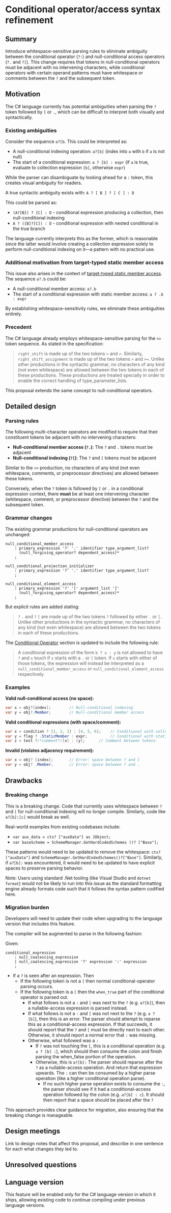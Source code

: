 # Conditional operator/access syntax refinement

## Summary

Introduce whitespace-sensitive parsing rules to eliminate ambiguity between the conditional operator (`?:`)
and null-conditional access operators (`?.` and `?[`). This change requires that tokens in null-conditional 
operators must be adjacent with no intervening characters, while conditional operators with certain operand
patterns must have whitespace or comments between the `?` and the subsequent token.

## Motivation

The C# language currently has potential ambiguities when parsing the `?` token followed by `[` or `.`, which
can be difficult to interpret both visually and syntactically.

### Existing ambiguities

Consider the sequence `a?[b`. This could be interpreted as:
- A null-conditional indexing operation: `a?[b]` (index into `a` with `b` if `a` is not null)
- The start of a conditional expression: `a ? [b] : expr` (if `a` is true, evaluate to collection expression
  `[b]`, otherwise `expr`)

While the parser can disambiguate by looking ahead for a `:` token, this creates visual ambiguity for readers.

A true syntactic ambiguity exists with: `A ? [ B ] ? [ C ] : D`

This could be parsed as:
- `(A?[B]) ? [C] : D` - conditional expression producing a collection, then null-conditional indexing
- `A ? ([B]?[C]) : D` - conditional expression with nested conditional in the true branch

The language currently interprets this as the former, which is reasonable since the latter would involve
creating a collection expression solely to perform null-conditional indexing on it—a pattern with no practical use.

### Additional motivation from target-typed static member access

This issue also arises in the context of [target-typed static member access](https://github.com/dotnet/csharplang/blob/main/proposals/target-typed-static-member-access.md). The sequence `a?.b` could be:
- A null-conditional member access: `a?.b`
- The start of a conditional expression with static member access: `a ? .b : expr`

By establishing whitespace-sensitivity rules, we eliminate these ambiguities entirely.

### Precedent

The C# language already employs whitespace-sensitive parsing for the `>>` token sequence.
As stated in the specification:

> `right_shift` is made up of the two tokens `>` and `>`. Similarly, `right_shift_assignment` is
  made up of the two tokens `>` and `>=`. Unlike other productions in the syntactic grammar, no
  characters of any kind (not even whitespace) are allowed between the two tokens in each of these
  productions. These productions are treated specially in order to enable the correct handling of
  type_parameter_lists.

This proposal extends the same concept to null-conditional operators.

## Detailed design

### Parsing rules

The following multi-character operators are modified to require that their constituent tokens be adjacent with no intervening characters:

- **Null-conditional member access (`?.`)**: The `?` and `.` tokens must be adjacent
- **Null-conditional indexing (`?[`)**: The `?` and `[` tokens must be adjacent

Similar to the `>>` production, no characters of any kind (not even whitespace, comments, or preprocessor directives) are allowed between these tokens.

Conversely, when the `?` token is followed by `[` or `.` in a conditional expression context, there **must** be at
least one intervening character (whitespace, comment, or preprocessor directive) between the `?` and the subsequent
token.

### Grammar changes

The existing grammar productions for null-conditional operators are unchanged:

```g4
null_conditional_member_access
    : primary_expression '?' '.' identifier type_argument_list?
      (null_forgiving_operator? dependent_access)*
    ;

null_conditional_projection_initializer
    : primary_expression '?' '.' identifier type_argument_list?
    ;
    
null_conditional_element_access
    : primary_expression '?' '[' argument_list ']'
      (null_forgiving_operator? dependent_access)*
    ;
```

But explicit rules are added stating:

> `?` `.` and `?` `[` are made up of the two tokens `?` followed by either `.` or `[`. Unlike other productions in the syntactic grammar, no characters of any kind (not even whitespace) are allowed between the two tokens in each of these productions.

The [Conditional Operator](https://github.com/dotnet/csharpstandard/blob/standard-v6/standard/expressions.md#1115-conditional-operator) section is updated to include the following rule:

> A conditional expression of the form `b ? x : y` is not allowed to have `?` and `x` touch if `x` starts with a `.` or `[` token.  If `x` starts with either of those tokens, the expression will instead be interpreted as a  `null_conditional_member_access` or `null_conditional_element_access` respectively.


### Examples

**Valid null-conditional access (no space):**
```csharp
var x = obj?[index];        // Null-conditional indexing
var y = obj?.Member;        // Null-conditional member access
```

**Valid conditional expressions (with space/comment):**
```csharp
var x = condition ? [1, 2, 3] : [4, 5, 6];    // Conditional with collection expressions
var y = flag ? .StaticMember : expr;          // Conditional with static member access (possible future feature)
var z = test ?/*comment*/[x] : [y];      // Comment between tokens
```

**Invalid (violates adjacency requirement):**
```csharp
var x = obj? [index];       // Error: space between ? and [
var y = obj? .Member;       // Error: space between ? and .
```

## Drawbacks

### Breaking change

This is a breaking change. Code that currently uses whitespace between `?` and `[` for null-conditional indexing will no longer compile.  Similarly, code like `a?[b]:[c]` would break as well.  

Real-world examples from existing codebases include:
- `var aux_data = ctx? ["auxData"] as JObject;`
- `var baseScheme = SchemeManager.GetHardCodedSchemes ()? ["Base"];`

These patterns would need to be updated to remove the whitespace: `ctx?["auxData"]` and `SchemeManager.GetHardCodedSchemes()?["Base"]`.
Similarly,  if `a?[b]:` was encountered, it would need to be updated to have explicit spaces to
preserve parsing behavior.

Note: Users using standard .Net tooling (like Visual Studio and `dotnet format`) would not be likely to run into this issue as the standard formatting engine already formats code such that it follows the syntax pattern codified here.  

### Migration burden

Developers will need to update their code when upgrading to the language version that includes this feature.

The compiler will be augmented to parse in the following fashion:

Given:

```
conditional_expression
    : null_coalescing_expression
    | null_coalescing_expression '?' expression ':' expression
    ;
```


- If a `?` is seen after an expression.  Then
    - If the following token is not a `[` then normal conditional-operator parsing occurs.
    - If the following token is a `[` then the `when_true` part of the conditional operator is parsed out.
        - If what follows is not a `:` and `[` was next to the `?` (e.g. `a?[b]`), then a nullable-access expression is parsed instead.
        - If what follows is not a `:` and `[` was not next to the `?` (e.g. `a ? [b]`), then this is an error.  The parser should attempt to reparse this as a conditional-access expression.  If that succeeds, it should report that the `?` and `[` must be directly next to each other.  Otherwise, it should report a normal error that `:` was missing.
        - Otherwise, what followed was a `:`
            - If `?` was not touching the `[`, this is a conditional operation (e.g. `a ? [b] :`), which should then consume the colon and finish parsing the when_false portion of the operation.
            - Otherwise, this is `a?[b]:` The parser should reparse after the `?` as a nullable-access operation. And return that expression upwards.  The `:` can then be consumed by a higher parse operation (like a higher conditional operation parse).
               - If no such higher parse operation exists to consume the `:`, the parser should see if it had a conditional-access operation followed by the colon (e.g. `a?[b] : c`).  It should then report that a space should be placed after the `?`

This approach provides clear guidance for migration, also ensuring that the breaking change is manageable.

## Design meetings

Link to design notes that affect this proposal, and describe in one sentence for each what changes they led to.

## Unresolved questions


## Language version

This feature will be enabled only for the C# language version in which it ships, allowing existing code to
continue compiling under previous language versions.


